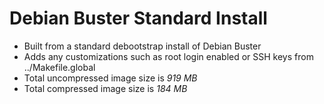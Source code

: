 # Debian Buster Standard Install

- Built from a standard debootstrap install of Debian Buster
- Adds any customizations such as root login enabled or SSH keys from ../Makefile.global
- Total uncompressed image size is *919 MB*
- Total compressed image size is *184 MB*
